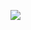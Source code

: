 ![](http://www.plantuml.com/plantuml/proxy?cache=no&src=https://raw.githubusercontent.com/OS-IS/ai201-rogachko/refs/heads/laboratory-work-2/laboratory-work-2/UML-Deployment.puml)
